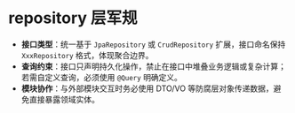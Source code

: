 # repository 层军规

- **接口类型**：统一基于 `JpaRepository` 或 `CrudRepository` 扩展，接口命名保持 `XxxRepository` 格式，体现聚合边界。
- **查询约束**：接口只声明持久化操作，禁止在接口中堆叠业务逻辑或复杂计算；若需自定义查询，必须使用 `@Query` 明确定义。
- **模块协作**：与外部模块交互时务必使用 DTO/VO 等防腐层对象传递数据，避免直接暴露领域实体。
